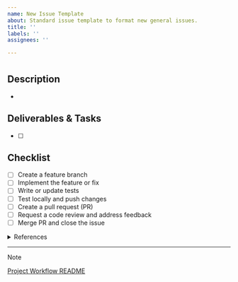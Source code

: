 ```yaml
---
name: New Issue Template
about: Standard issue template to format new general issues.
title: ''
labels: ''
assignees: ''

---
```


<!-- Briefly summarise the issue in a concise title next to '#'-->
#

## Description
<!-- Add a short bullet point description of the problem, requirement, or goal. -->
- 

## Deliverables & Tasks
<!-- List actionable tasks. Break down into smaller steps if needed. -->
- [ ] 

## Checklist 
<!-- General development workflow steps. Remove if unsuitable. -->
- [ ] Create a feature branch
- [ ] Implement the feature or fix
- [ ] Write or update tests
- [ ] Test locally and push changes
- [ ] Create a pull request (PR)
- [ ] Request a code review and address feedback
- [ ] Merge PR and close the issue

<details>
<summary>References</summary>

- 

</details>

---

<!-- For tips, examples, and advanced Markdown usage, see the [Project Workflow README](.github/Project_Workflow.md).  -->
> [!NOTE]
> [Project Workflow README](https://github.com/jv-kune-kune/PiglioTech-General/blob/79bc9e731b48fda27fe75c5c85933d7736e25153/.github/Project_Workflow.md#workflow-overview)
